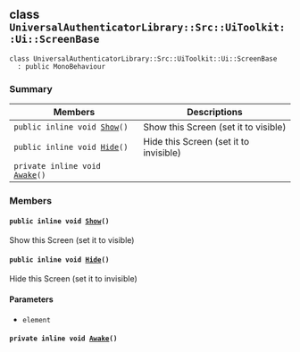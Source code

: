 ## class `UniversalAuthenticatorLibrary::Src::UiToolkit::Ui::ScreenBase` 

```
class UniversalAuthenticatorLibrary::Src::UiToolkit::Ui::ScreenBase
  : public MonoBehaviour
```

### Summary

 Members                        | Descriptions                                
--------------------------------|---------------------------------------------
`public inline void `[`Show`](#class_universal_authenticator_library_1_1_src_1_1_ui_toolkit_1_1_ui_1_1_screen_base_1ace79e5f49885e486e8e1d48ff0666476)`()` | Show this Screen (set it to visible)
`public inline void `[`Hide`](#class_universal_authenticator_library_1_1_src_1_1_ui_toolkit_1_1_ui_1_1_screen_base_1a130bc36524c72ad408ecd7338f1e0070)`()` | Hide this Screen (set it to invisible)
`private inline void `[`Awake`](#class_universal_authenticator_library_1_1_src_1_1_ui_toolkit_1_1_ui_1_1_screen_base_1ae4b513cddd594f1c359e4f0a3e79a8c6)`()` | 

### Members

#### `public inline void `[`Show`](#class_universal_authenticator_library_1_1_src_1_1_ui_toolkit_1_1_ui_1_1_screen_base_1ace79e5f49885e486e8e1d48ff0666476)`()` 

Show this Screen (set it to visible)

#### `public inline void `[`Hide`](#class_universal_authenticator_library_1_1_src_1_1_ui_toolkit_1_1_ui_1_1_screen_base_1a130bc36524c72ad408ecd7338f1e0070)`()` 

Hide this Screen (set it to invisible)

#### Parameters
* `element`

#### `private inline void `[`Awake`](#class_universal_authenticator_library_1_1_src_1_1_ui_toolkit_1_1_ui_1_1_screen_base_1ae4b513cddd594f1c359e4f0a3e79a8c6)`()` 

